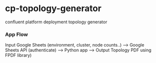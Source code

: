 # cp-topology-generator
confluent platform deployment topology generator

### App Flow
Input Google Sheets (environment, cluster, node counts..) --> Google Sheets API (authenticate) --> Python app --> Output Topology PDF using FPDF library)
